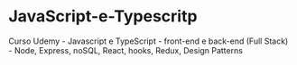 # JavaScript-e-Typescritp
Curso Udemy - Javascript e TypeScript - front-end e back-end (Full Stack) - Node, Express, noSQL, React, hooks, Redux, Design Patterns
